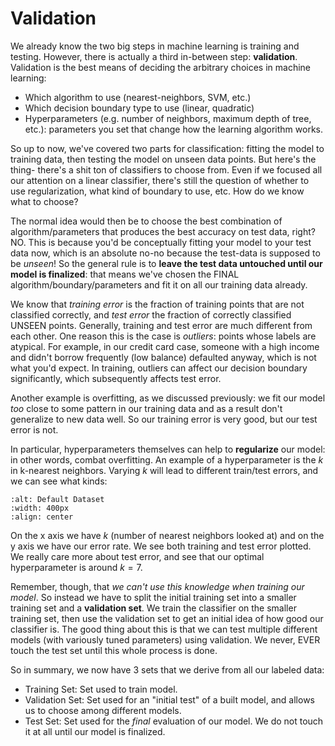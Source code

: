 # Validation

We already know the two big steps in machine learning is training and testing. However, there is actually a third in-between step: __validation__. Validation is the best means of deciding the arbitrary choices in machine learning:
- Which algorithm to use (nearest-neighbors, SVM, etc.) 
- Which decision boundary type to use (linear, quadratic)
- Hyperparameters (e.g. number of neighbors, maximum depth of tree, etc.): parameters you set that change how the learning algorithm works. 

So up to now, we've covered two parts for classification: fitting the model to training data, then testing the model on unseen data points. But here's the thing- there's a shit ton of classifiers to choose from. Even if we focused all our attention on a linear classifier, there's still the question of whether to use regularization, what kind of boundary to use, etc. How do we know what to choose?

The normal idea would then be to choose the best combination of algorithm/parameters that produces the best accuracy on test data, right? NO. This is because you'd be conceptually fitting your model to your test data now, which is an absolute no-no because the test-data is supposed to be _unseen_! So the general rule is to __leave the test data untouched until our model is finalized__: that means we've chosen the FINAL algorithm/boundary/parameters and fit it on all our training data already. 

We know that _training error_ is the fraction of training points that are not classified correctly, and _test error_ the fraction of correctly classified UNSEEN points. Generally, training and test error are much different from each other. One reason this is the case is _outliers_: points whose labels are atypical. For example, in our credit card case, someone with a high income and didn't borrow frequently (low balance) defaulted anyway, which is not what you'd expect. In training, outliers can affect our decision boundary significantly, which subsequently affects test error. 

Another example is overfitting, as we discussed previously: we fit our model _too_ close to some pattern in our training data and as a result don't generalize to new data well. So our training error is very good, but our test error is not. 

In particular, hyperparameters themselves can help to __regularize__ our model: in other words, combat overfitting. An example of a hyperparameter is the $k$ in k-nearest neighbors. Varying $k$ will lead to different train/test errors, and we can see what kinds:

```{image} pictures/kNN.png
:alt: Default Dataset
:width: 400px
:align: center
```

On the x axis we have $k$ (number of nearest neighbors looked at) and on the y axis we have our error rate. We see both training and test error plotted. We really care more about test error, and see that our optimal hyperparameter is around $k=7$.

Remember, though, that _we can't use this knowledge when training our model_. So instead we have to split the initial training set into a smaller training set and a __validation set__. We train the classifier on the smaller training set, then use the validation set to get an initial idea of how good our classifier is. The good thing about this is that we can test multiple different models (with variously tuned parameters) using validation. We never, EVER touch the test set until this whole process is done. 

So in summary, we now have 3 sets that we derive from all our labeled data:
- Training Set: Set used to train model.
- Validation Set: Set used for an "initial test" of a built model, and allows us to choose among different models. 
- Test Set: Set used for the _final_ evaluation of our model. We do not touch it at all until our model is finalized.

